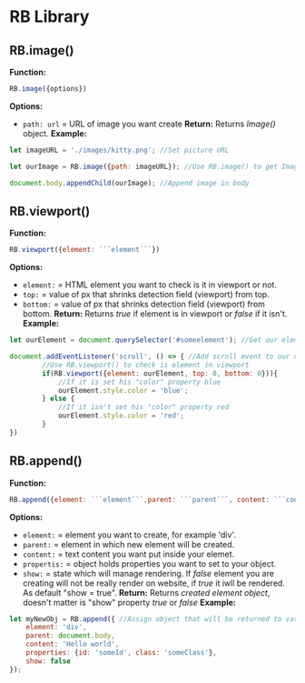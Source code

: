 # RB Library

## RB.image()
**Function:**
```js
RB.image({options})
```
**Options:**
- ```path: url``` = URL of image you want create
**Return:** Returns *Image()* object.
**Example:**
```js
let imageURL = './images/kitty.png'; //Set picture URL

let ourImage = RB.image({path: imageURL}); //Use RB.image() to get Image object

document.body.appendChild(ourImage); //Append image in body
```

## RB.viewport()
**Function:**
```js
RB.viewport({element: ```element```})
```
**Options:**
- ```element:``` = HTML element you want to check is it in viewport or not.
- ```top:``` = value of px that shrinks detection field (viewport) from top.
- ```bottom:``` = value of px that shrinks detection field (viewport) from bottom.
**Return:** Returns *true* if element is in viewport or *false* if it isn't.
**Example:**
```js
let ourElement = document.querySelector('#someelement'); //Get our element

document.addEventListener('scroll', () => { //Add scroll event to our document
        //Use RB.viewport() to check is element in viewport
        if(RB.viewport({element: ourElement, top: 0, bottom: 0})){ 
            //If it is set his "color" property blue
            ourElement.style.color = 'blue';
        } else {
            //If it isn't set his "color" property red
            ourElement.style.color = 'red';
        }
})
```

## RB.append()
**Function:**
```js
RB.append({element: ```element```,parent: ```parent```, content: ```content```, properties: ```{properties}```, show: ```show```})
```
**Options:**
- ```element:``` = element you want to create, for example 'div'.
- ```parent:``` = element in which new element will be created.
- ```content:``` = text content you want put inside your elemet.
- ```propertis:``` = object holds properties you want to set to your object.
- ```show:``` = state which will manage rendering. If *false* element you are creating will not be really render on website, if *true* it iwll be rendered. As default "show = true".
**Return:** Returns *created element object*, doesn't matter is "show" property *true* or *false*
**Example:**
```js
let myNewObj = RB.append({ //Assign object that will be returned to variable "myNewObj"
    element: 'div', 
    parent: document.body, 
    content: 'Hello world',
    properties: {id: 'someId', class: 'someClass'},
    show: false 
});
```